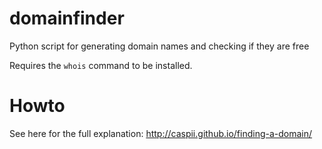 domainfinder
============

Python script for generating domain names and checking if they are free

Requires the ``whois`` command to be installed.

# Howto
See here for the full explanation: http://caspii.github.io/finding-a-domain/